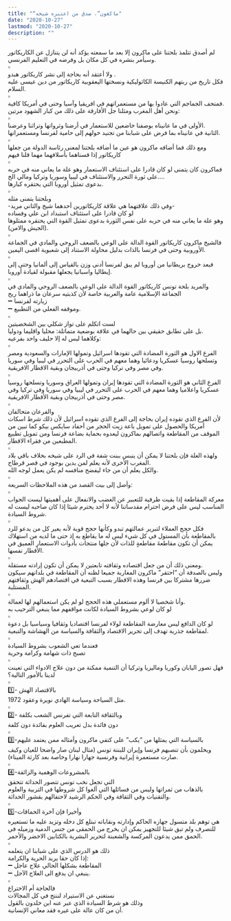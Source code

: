 ```yaml
---
title: "“ماكغون”، صدق من اعتبره شيخه"
date: "2020-10-27"
lastmod: "2020-10-27"
description: ""
---
```

لم أصدق تتلمذ بلحتنا على ماكرون إلا بعد ما سمعته يؤكد أنه لن يتنازل عن الكاريكاتور وسيأمر بنشره في كل مكان بل وفرضه في التعليم الفرنسي.  
▫️  
ولا أعتقد أنه بحاجة إلى نشر كاريكاتور هبدو .  
فكل تاريخ من ربتهم الكنيسة الكاثوليكية ونسختها اليعقوبية كاريكاتور من دين عيسى عليه السلام.  
▫️  
فمتحف الجماجم التي عادوا بها من مستعمراتهم في افريقيا وآسيا وحتى في أمريكا كافية.  
ونحن أهل المغرب ومثلنا جل الأفارقة على ذلك من كبار الشهود مرتين:  
▫️  
الأولى في ما عانيناه بوصفنا خاضعين للاستعمار في أرضنا وثرواتها وتراثنا وعرضنا.  
الثانية في عانيناه بما فرض على شبابنا من تجنيد حولهم إلى حامية لفرنسا ومستعمراتها.  
▫️  
ومع ذلك فما أضافه ماكرون هو عين ما أضافه بلحتنا لمعنى رئاسة الدولة من جعلها كاريكاتور إذا قسناهما بأسلافهما مهما قلنا فيهم  
▫️  
فماكرون كان يتمنى لو كان قادرا على استئناف الاستعمار وهو علة ما يعاني منه في حربه على ثورة التحرر والاستئناف في ليبيا وسوريا وتركيا ومالي الخ….  
بدعوى تمثيل أوروبا التي يحتقره كبارها.  
▫️  
وبلحتنا يتمنى مثله  
-وفي ذلك علاقتهما هي علاقة كاريكاتورين أحدهما شيخ والثاني مريد-  
لو كان قادرا على استئناف استبداد ابن علي وفساده  
وهو علة ما يعاني منه في حربه على نفس الثورة بدعوى تمثيل القوة التي يحتقره ممثلوها (الجيش والامن).  
▫️  
فالشيخ ماكرون كاريكاتور القوة الدالة على الوعي بالضعف الروحي والمادي في الجماعة الأوروبية وحتى في فرنسا بالذات بدليل محاولة الاستناد إلى شعبوية اقصى اليمين.  
▫️  
فبعد خروج بريطانيا من أوروبا لم يبق لفرنسا أدنى وزن بالقياس إلى ألمانيا وحتى إلى إيطاليا واسبانيا يجعلها مقبولة لقيادة أوروبا.  
▫️  
والمريد بلحة تونس كاريكاتور القوة الدالة على الوعي بالضعف الروحي والمادي في الجماعة الإسلامية عامة والعربية خاصة لأن كذبتيه سرعان ما ذراهما ريح  
➖ زيارته لفرنسا  
➖ وموقفه الفعلي من التطبيع.  
▫️  
لست اتكلم على تواز شكلي بين الشخصيتين  
بل على تطابق حقيقي بين حالهما في علاقة بوضعية متماثلة: محليا واقليما ودوليا.  
وكلاهما ليس له إلا حليف واحد بفرعيه:  
▫️  
الفرع الاول هو الثورة المضادة التي تقودها اسرائيل وتمولها الإمارات والسعودية ومصر وتسلحها روسيا عسكريا ودعائيا وهما معهم في الحرب على التحرر في ليبيا وفي سوريا وفي مصر وفي تركيا وحتى في أذربيجان وبقية الاقطار الافريقية.  
▫️  
الفرع الثاني هو الثورة المضادة التي تقودها إيران وتمولها العراق وسوريا وتسلحها روسيا عسكريا واعلاميا وهما معهم في الحرب على التحرر في ليبيا وفي سوريا وفي تركيا وفي مصر وحتى في أذربيجان وبقية الأقطار الافريقية.  
▫️  
والفرعان متحالفان  
لأن الفرع الذي تقوده إيران بحاجة إلى الفرع الذي تقوده اسرائيل لأن ذلك شرط اسكات أمريكا والحصول على تمويل باعة زيت الحجر من أحفاد سايكس بيكو كما تبين من الموقف من المقاطعة واتصالهم بماكرون ليعدوه بحماية بضاعة فرنسا ومن تمويل تطبيع المطبعين من فقراء الاقطار.  
▫️  
ولهذه العلة فإن بلحتنا لا يمكن أن ينبس ببنت شفة في الرد على شيخه بخلاف باقي بلاد المغرب الأخرى لأنه يعلم لمن يدين بوجود في قصر قرطاج.  
والكل يعلم أن من جاء ليفضح منافسه لم يكن يعمل لوجه الله.  
▫️  
وأصل إلى بيت القصد من هذه الملاحظات السريعة:  
▫️  
معركة المقاطعة إذا بقيت ظرفية للتعبير عن الغضب والانفعال على أهميتها ليست الجواب المناسب ليس على فرض احترام مقدساتنا لأنه لا أحد يحترم شيئا إذا كان صاحبه ليست له شروط السيادة.  
▫️  
فكل حجج العملاء لتبرير عمالتهم تبدو وكأنها حجج قوية لأنه يعير كل من يدعو للرد بالمقاطعة بأن المستول في كل شيء ليس له ما يقاطع به إذ حتى ما لديه من استهلاك يمكن أن تكون مقاطعةَ مقاطعةٍ للذات لأن جلها منتجات بأدوات الاستعمار العميق في الأقطار نفسها.  
▫️  
ومعنى ذلك أن من جعل اقتصاده وثقافته تابعتين لا يمكن أن تكون إرادته مستقلة.  
وليس بالصدفة أن “احتقر” ماكرون المغاربة جميعا لظنه أن المقاطعة في بلدانهم سيكون ضررها مشتركا بين فرنسا وهذه الاقطار بسبب التبعية في اقتصادهم الهش وثقافتهم المستلبة.  
▫️  
وأنا شخصيا لا ألوم مستعملي هذه الحجج لو لم يكن استعمالهم لها لعمالة.  
لو كان لوعي بشروط السيادة لكانت مواقفهم مما ينبغي الترحيب به  
▫️  
لو كان الدافع ليس معارضة المقاطعة لولاء لفرنسا اقتصاديا وثقافيا وسياسيا بل دعوة لمقاطعة جذرية تهدف إلى تحرير الاقتصاد والثقافة والسياسة من الهشاشة والتبعية.  
▫️  
فعندما تعي الشعوب بشروط السيادة  
تصبح ذات شهامة وكرامة وحرية  
▫️  
فهل تصور اليابان وكوريا وماليزيا وتركيا أن التنمية ممكنة من دون علاج الادواء التي تعينت لدينا بالأمور التالية؟  
▫️  
1️⃣- بالاقتصاد الهش  
مثل السياحة وسياسة الهادي نويرة وعقود 1972.  
▫️  
2️⃣- وبالثقافة التابعة التي تفرنس الشعب بكلفة  
دون فائدة بدل تعريب العلوم بفائدة دون كلفة  
▫️  
3️⃣-بالسياسة التي يمثلها من “يكب” على كتفي ماكرون وأمثاله ممن يعتمد عليهم ويحلمون بأن تنصبهم فرنسا وإيران للبننة تونس (مثال لبنان صار واضحا للعيان وكيف صارت مستعمرة إيرانية وفرنسية جهارا نهارا وخاصة بعد كارثة الميناء).  
▫️  
4️⃣-بالمشروعات الوهمية والزائفة  
التي تجعل نخب تونس تتصور الحداثة تتحقق  
بالذهاب من ثمراتها وليس من فسائلها التي ألغوا كل شروطها في التربية والعلوم والتقنيات وفي الثقافة وفي الحكم الرشيد لاحتفالهم بقشور الحداثة.  
▫️  
5️⃣-وأخيرا فإن آخرة الحماقات  
هي توهم بلد متسول جهازه الحاكم وإدارته ونقاباته تبتلع كل دخله وتزيد عليه ما تستعيره للتصرف ولم تبق شيئا للتجهيز يمكن ان يخرج من الحمقى من جنس الدمية وزميله في الحمق ممن يدعون المركسة والشعبنة لتحرير البشرية بالكتابين الاخضر والأحمر.  
▫️  
ذلك هو الدرس الذي على شبابنا ان يتعلمه  
إذا كان حقا يريد الحرية والكرامة:  
➖ المقاطعة بشكلها الحالي علاج عاجل  
➖ ينبغي ان يدفع الى العلاج الآجل.  
▫️  
فالحاجة أم الاختراع  
نستغني عن الاستيراد لننتج في كل المجالات  
وذلك هو شرط السيادة الذي عبر عنه ابن خلدون بالقول  
أن من كان عالة على غيره فقد معاني الإنسانية.